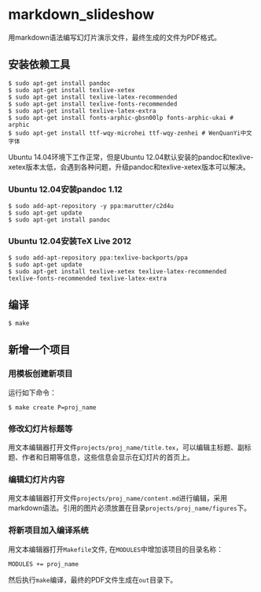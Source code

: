 # markdown_slideshow

用markdown语法编写幻灯片演示文件，最终生成的文件为PDF格式。

## 安装依赖工具

    $ sudo apt-get install pandoc
    $ sudo apt-get install texlive-xetex
    $ sudo apt-get install texlive-latex-recommended
    $ sudo apt-get install texlive-fonts-recommended
    $ sudo apt-get install texlive-latex-extra
    $ sudo apt-get install fonts-arphic-gbsn00lp fonts-arphic-ukai # arphic 
    $ sudo apt-get install ttf-wqy-microhei ttf-wqy-zenhei # WenQuanYi中文字体

Ubuntu 14.04环境下工作正常，但是Ubuntu 12.04默认安装的pandoc和texlive-xetex版本太低，会遇到各种问题，升级pandoc和texlive-xetex版本可以解决。

### Ubuntu 12.04安装pandoc 1.12

    $ sudo add-apt-repository -y ppa:marutter/c2d4u
    $ sudo apt-get update
    $ sudo apt-get install pandoc 

### Ubuntu 12.04安装TeX Live 2012

    $ sudo add-apt-repository ppa:texlive-backports/ppa
    $ sudo apt-get update
    $ sudo apt-get install texlive-xetex texlive-latex-recommended texlive-fonts-recommended texlive-latex-extra


## 编译

    $ make

## 新增一个项目

### 用模板创建新项目

运行如下命令：

    $ make create P=proj_name


### 修改幻灯片标题等

用文本编辑器打开文件`projects/proj_name/title.tex`，可以编辑主标题、副标题、作者和日期等信息，这些信息会显示在幻灯片的首页上。

### 编辑幻灯片内容

用文本编辑器打开文件`projects/proj_name/content.md`进行编辑，采用markdown语法。引用的图片必须放置在目录`projects/proj_name/figures`下。

### 将新项目加入编译系统

用文本编辑器打开`Makefile`文件, 在`MODULES`中增加该项目的目录名称：

    MODULES += proj_name 

然后执行`make`编译，最终的PDF文件生成在`out`目录下。

